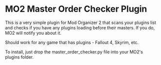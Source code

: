 # MO2 Master Order Checker Plugin

This is a very simple plugin for Mod Organizer 2 that scans your plugins list and checks if you have any plugins loading before their masters. If you do, MO2 will notify you about it.

Should work for any game that has plugins - Fallout 4, Skyrim, etc.

To install, just drop the master_order_checker.py file into your MO2's plugins folder.
